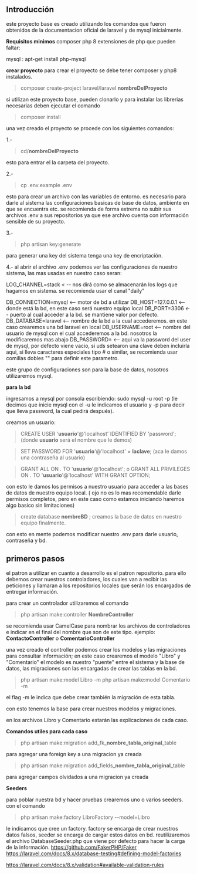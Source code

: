 ## Introducción 
este proyecto base es creado utilizando los comandos que fueron obtenidos de la documentacion oficial de laravel y de mysql inicialmente.

**Requisitos minimos**
composer 
php 8 
extensiones de php que pueden faltar:

mysql : apt-get install php-mysql

**crear proyecto**
para crear el proyecto se debe tener composer y php8 instalados. 

> composer create-project laravel/laravel **nombreDelProyecto**

si utilizan este proyecto base, pueden clonarlo y para instalar las librerias necesarias deben ejecutar el comando 

> composer install

una vez creado el proyecto se procede con los siguientes comandos:

1.- 
> cd/**nombreDelProyecto** 

esto para entrar el la carpeta del proyecto.

2.-
> cp .env.example .env 

esto para crear un archivo con las variables de entorno. es necesario para darle al sistema las configuraciones basicas de base de datos, ambiente en que se encuentra etc. se recomienda de forma extrema no subir sus archivos .env a sus repositorios ya que ese archivo cuenta con información sensible de su proyecto.

3.- 
> php artisan key:generate 

para generar una key del sistema tenga una key de encriptación. 

4.- al abrir el archivo .env podemos ver las configuraciones de nuestro sistema, las mas usadas en nuestro caso seran: 

LOG_CHANNEL=stack < -- nos dirá como se almacenarán los logs que hagamos en sistema. se recomienda usar el canal "daily"

DB_CONNECTION=mysql <-- motor de bd a utilizar
DB_HOST=127.0.0.1 <-- donde está la bd, en este caso será nuestro equipo local
DB_PORT=3306 <-- puerto al cual acceder a la bd. se mantiene valor por defecto.
DB_DATABASE=laravel <-- nombre de la bd a la cual accederemos. en este caso crearemos una bd laravel en local
DB_USERNAME=root <-- nombre del usuario de mysql con el cual accederemos a la bd. nosotros la modificaremos mas abajo
DB_PASSWORD= <-- aqui va la password del user de mysql, por defecto viene vacio, si uds setearon una clave deben incluirla aqui, si lleva caracteres especiales tipo # o similar, se recomienda usar comillas dobles "" para definir este parametro.

este grupo de configuraciones son para la base de datos, nosotros utilizaremos mysql. 
 
**para la bd** 

ingresamos a mysql por consola escribiendo:
sudo mysql -u root -p 
(le decimos que inicie mysql con el -u le indicamos el usuario y -p para decir que lleva password, la cual pedirá después).

creamos un usuario: 
> CREATE USER '**usuario**'@'localhost' IDENTIFIED BY 'password';
(donde **usuario** será el nombre que le demos) 

> SET PASSWORD FOR '**usuario**'@'localhost' = **laclave**;
(aca le damos una contraseña al usuario)

> GRANT ALL ON *.* TO '**usuario**'@'localhost';
o
> GRANT ALL PRIVILEGES ON *.* TO '**usuario**'@'localhost' WITH GRANT OPTION;

con esto le damos los permisos a nuestro usuario para acceder a las bases de datos de nuestro equipo local.
( ojo no es lo mas recomendable darle permisos completos, pero en este caso como estamos iniciando haremos algo basico sin limitaciones)

> create database **nombreBD** ; 
creamos la base de datos en nuestro equipo finalmente.


con esto en mente podemos modificar nuestro .env para darle usuario, contraseña y bd.


## primeros pasos ##

el patron a utilizar en cuanto a desarrollo es el patron repositorio. para ello debemos crear nuestros controladores, los cuales van a recibir las peticiones y llamaran a los repositorios locales que serán los encargados de entregar información.


para crear un controlador utilizaremos el comando
 > php artisan make:controller **NombreController** 
 
 se recomienda usar CamelCase para nombrar los archivos de controladores e indicar en el final del nombre que son de este tipo. ejemplo: 
 **ContactoController** o **ComentarioController** 

 una vez creado el controller podemos crear los modelos y las migraciones para consultar información; en este caso crearemos el modelo "Libro" y "Comentario" 
 el modelo es nuestro "puente" entre el sistema y la base de datos, las migraciones son las encargadas de crear las tablas en la bd. 

 > php artisan make:model Libro -m
 > php artisan make:model Comentario -m

el flag -m le indica que debe crear también la migración de esta tabla.

con esto tenemos la base para crear nuestros modelos y migraciones.

en los archivos  Libro y Comentario estarán las explicaciones de cada caso. 

**Comandos utiles para cada caso**
>php artisan make:migration add_fk_**nombre_tabla_original**_table 

para agregar una foreign key a una migracion ya creada

>php artisan make:migration add_fields_**nombre_tabla_original**_table

para agregar campos olvidados a una migracion ya creada



**Seeders**

para poblar nuestra bd y hacer pruebas crearemos uno o varios seeders. 
con el comando

> php artisan make:factory LibroFactory --model=Libro 


le indicamos que cree un factory. 
factory se encarga de crear nuestros datos falsos, seeder se encarga de cargar estos datos en bd. 
reutilizaremos el archivo DatabaseSeeder.php que viene por defecto para hacer la carga de la información. 
https://github.com/FakerPHP/Faker
https://laravel.com/docs/8.x/database-testing#defining-model-factories



https://laravel.com/docs/8.x/validation#available-validation-rules